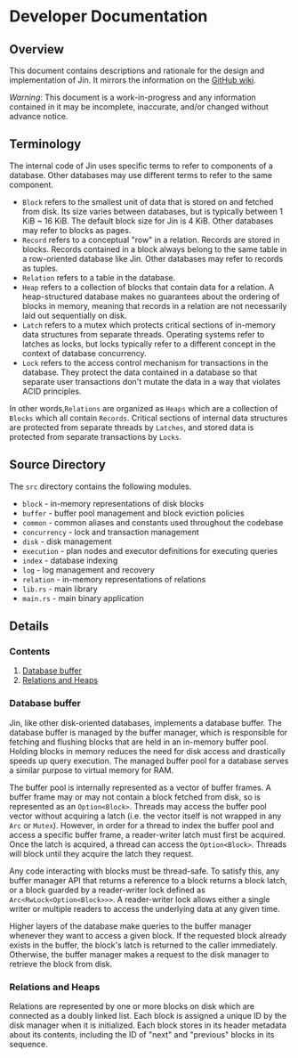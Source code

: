 # Developer Documentation

## Overview
This document contains descriptions and rationale for the design and implementation of Jin. It 
mirrors the information on the [GitHub wiki](https://github.com/shoyo/jin/wiki).

*Warning*: This document is a work-in-progress and any information contained in it may be 
incomplete, inaccurate, and/or changed without advance notice.

## Terminology
The internal code of Jin uses specific terms to refer to components of a database. Other 
databases may use different terms to refer to the same component.

* `Block` refers to the smallest unit of data that is stored on and fetched from disk. Its size 
  varies between databases, but is typically between 1 KiB ~ 16 KiB. The default block size for 
  Jin is 4 KiB. Other databases may refer to blocks as pages.
* `Record` refers to a conceptual "row" in a relation. Records are stored in blocks. Records 
  contained in a block always belong to the same table in a row-oriented database like Jin. Other 
  databases may refer to records as tuples.
* `Relation` refers to a table in the database.
* `Heap` refers to a collection of blocks that contain data for a relation. A heap-structured 
  database makes no guarantees about the ordering of blocks in memory, meaning that records in a 
  relation are not necessarily laid out sequentially on disk.
* `Latch` refers to a mutex which protects critical sections of in-memory data structures from
  separate threads. Operating systems refer to latches as locks, but locks typically refer to a 
  different concept in the context of database concurrency.
* `Lock` refers to the access control mechanism for transactions in the database. They protect the 
  data contained in a database so that separate user transactions don't mutate the data in a way 
  that violates ACID principles.
  
In other words,`Relations` are organized as `Heaps` which are a collection of `Blocks` which all 
contain `Records`. Critical sections of internal data structures are protected from separate threads by 
`Latches`, and stored data is protected from separate transactions by `Locks`.

## Source Directory
The `src` directory contains the following modules.
* `block` - in-memory representations of disk blocks
* `buffer` - buffer pool management and block eviction policies
* `common` - common aliases and constants used throughout the codebase
* `concurrency` - lock and transaction management
* `disk` - disk management
* `execution` - plan nodes and executor definitions for executing queries
* `index` - database indexing
* `log` - log management and recovery
* `relation` - in-memory representations of relations
* `lib.rs` - main library 
* `main.rs` - main binary application

## Details 

### Contents
1. [Database buffer](#database-buffer)
2. [Relations and Heaps](#relations-and-heaps)

### Database buffer
Jin, like other disk-oriented databases, implements a database buffer. The 
database buffer is managed by the buffer manager, which is responsible for fetching and
flushing blocks that are held in an in-memory buffer pool. Holding blocks in memory reduces the 
need for disk access and drastically speeds up query execution. The managed buffer pool for a
database serves a similar purpose to virtual memory for RAM.

The buffer pool is internally represented as a vector of buffer frames. A buffer frame may or 
may not contain a block fetched from disk, so is represented as an `Option<Block>`. Threads may 
access the buffer pool vector without acquiring a latch (i.e. the vector itself is not wrapped 
in any `Arc` or `Mutex`). However, in order for a thread to index the buffer pool and access a 
specific buffer frame, a reader-writer latch must first be acquired. Once the latch is acquired, 
a thread can access the `Option<Block>`. Threads will block until they acquire the latch they
request.

Any code interacting with blocks must be thread-safe. To satisfy this, any buffer manager API 
that returns a reference to a block returns a block latch, or a block guarded by a reader-writer
lock defined as `Arc<RwLock<Option<Block>>>`. A reader-writer lock allows either a single writer 
or multiple readers to access the underlying data at any given time.

Higher layers of the database make queries to the buffer manager whenever they want to access a 
given block. If the requested block already exists in the buffer, the block's latch is returned
to the caller immediately. Otherwise, the buffer manager makes a request to the disk manager to
retrieve the block from disk.


### Relations and Heaps
Relations are represented by one or more blocks on disk which are connected as a doubly linked 
list. Each block is assigned a unique ID by the disk manager when it is initialized. Each block 
stores in its header metadata about its contents, including the ID of "next" and "previous"
blocks in its sequence.
